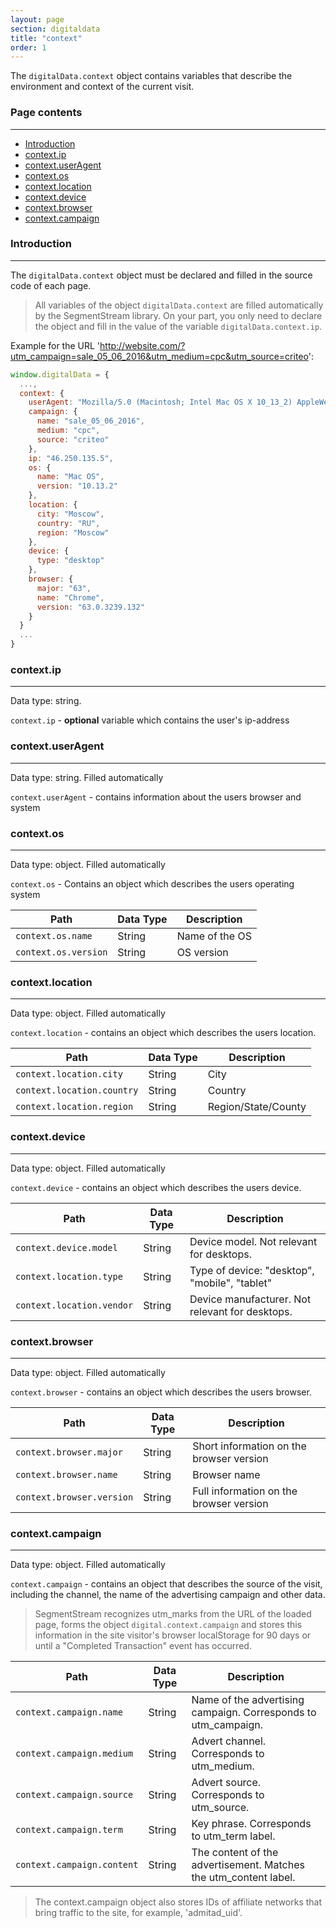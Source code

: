```yaml
---
layout: page
section: digitaldata
title: "context"
order: 1
---
```


The `digitalData.context` object contains variables that describe the environment and context of the current visit.

### Page contents
------
<ul class="page-navigation">
  <li><a href="#0">Introduction</a></li>
  <li><a href="#1">context.ip</a></li>
  <li><a href="#2">context.userAgent</a></li>
  <li><a href="#3">context.os</a></li>
  <li><a href="#4">context.location</a></li>
  <li><a href="#5">context.device</a></li>
  <li><a href="#6">context.browser</a></li>
  <li><a href="#7">context.campaign</a></li>
</ul>

### <a name="0"></a>Introduction
------
The `digitalData.context` object must be declared and filled in the source code of each page.

>All variables of the object `digitalData.context` are filled automatically by the SegmentStream library. On your part, you only need to declare the object and fill in the value of the variable `digitalData.context.ip`.

Example for the URL 'http://website.com/?utm_campaign=sale_05_06_2016&utm_medium=cpc&utm_source=criteo':
```javascript
window.digitalData = {
  ...,
  context: {
    userAgent: "Mozilla/5.0 (Macintosh; Intel Mac OS X 10_13_2) AppleWebKit/537.36 (KHTML, like Gecko) Chrome/63.0.3239.132 Safari/537.36",
    campaign: {
      name: "sale_05_06_2016",
      medium: "cpc",
      source: "criteo"
    },
    ip: "46.250.135.5",
    os: {
      name: "Mac OS",
      version: "10.13.2"
    },
    location: {
      city: "Moscow",
      country: "RU",
      region: "Moscow"
    },
    device: {
      type: "desktop"
    },
    browser: {
      major: "63",
      name: "Chrome",
      version: "63.0.3239.132"
    }
  }
  ...
}
```

### <a name="1"></a>context.ip
------
Data type: string.

`context.ip` - **optional** variable which contains the user's ip-address

### <a name="2"></a>context.userAgent
------
Data type: string. Filled automatically

`context.userAgent` - contains information about the users browser and system

### <a name="3"></a>context.os
------
Data type: object. Filled automatically

`context.os` - Contains an object which describes the users operating system

Path|Data Type|Description
---|---|---
`context.os.name`|String|Name of the OS
`context.os.version`|String|OS version

### <a name="4"></a>context.location
------
Data type: object. Filled automatically

`context.location` - contains an object which describes the users location.

Path|Data Type|Description
---|---|---
`context.location.city`|String|City
`context.location.country`|String|Country
`context.location.region`|String|Region/State/County

### <a name="5"></a>context.device
------
Data type: object. Filled automatically

`context.device` - contains an object which describes the users device.

Path|Data Type|Description
---|---|---
`context.device.model`|String|Device model. Not relevant for desktops.
`context.location.type`|String|Type of device: "desktop", "mobile", "tablet"
`context.location.vendor`|String|Device manufacturer. Not relevant for desktops.

### <a name="6"></a>context.browser
------
Data type: object. Filled automatically

`context.browser` - contains an object which describes the users browser.

Path|Data Type|Description
---|---|---
`context.browser.major`|String|Short information on the browser version
`context.browser.name`|String|Browser name
`context.browser.version`|String|Full information on the browser version

### <a name="7"></a>context.campaign
------
Data type: object. Filled automatically

`context.campaign` - contains an object that describes the source of the visit, including the channel, the name of the advertising campaign and other data.

>SegmentStream recognizes utm_marks from the URL of the loaded page, forms the object `digital.context.campaign` and stores this information in the site visitor's browser localStorage for 90 days or until a "Completed Transaction" event has occurred.

Path|Data Type|Description
---|---|---
`context.campaign.name`|String|Name of the advertising campaign. Corresponds to utm_campaign.
`context.campaign.medium`|String|Advert channel. Corresponds to utm_medium.
`context.campaign.source`|String|Advert source. Corresponds to utm_source.
`context.campaign.term`|String|Key phrase. Corresponds to utm_term label.
`context.campaign.content`|String|The content of the advertisement. Matches the utm_content label.

>The context.campaign object also stores IDs of affiliate networks that bring traffic to the site, for example, 'admitad_uid'.
